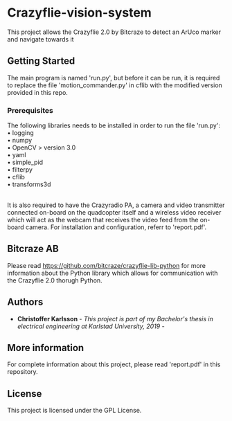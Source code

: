 # Crazyflie-vision-system

This project allows the Crazyflie 2.0 by Bitcraze to detect an ArUco marker and navigate towards it

## Getting Started

The main program is named 'run.py', but before it can be run, it is required to replace the file 'motion_commander.py' in cflib with the modified version provided in this repo.

### Prerequisites

The following libraries needs to be installed in order to run the file 'run.py': <br />
• logging <br />
• numpy <br />
• OpenCV > version 3.0 <br />
• yaml <br />
• simple_pid <br />
• filterpy <br />
• cflib <br />
• transforms3d <br />
<br />

It is also required to have the Crazyradio PA, a camera and video transmitter connected on-board on the quadcopter itself and a wireless video receiver which will act as the webcam that receives the video feed from the on-board camera. For installation and configuration, referr to 'report.pdf'.

## Bitcraze AB

Please read https://github.com/bitcraze/crazyflie-lib-python for more information about the Python library which allows for communication with the Crazyflie 2.0 thorugh Python.

## Authors

* **Christoffer Karlsson** - *This project is part of my Bachelor's thesis in electrical engineering at Karlstad University, 2019* - 

## More information

For complete information about this project, please read 'report.pdf' in this repository.

## License

This project is licensed under the GPL License.

